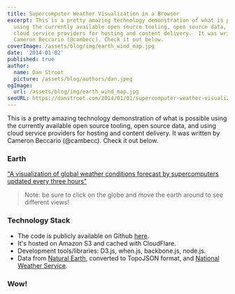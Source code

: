 ```yaml
---
title: Supercomputer Weather Visualization in a Browser
excerpt: This is a pretty amazing technology demonstration of what is possible
  using the currently available open source tooling, open source data, and using
  cloud service providers for hosting and content delivery.  It was written by
  Cameron Beccario (@cambecc). Check it out below.
coverImage: /assets/blog/img/earth_wind_map.jpg
date: '2014-01-02'
published: true
author:
  name: Dan Stroot
  picture: /assets/blog/authors/dan.jpeg
ogImage:
  url: /assets/blog/img/earth_wind_map.jpg
seoURL: https://danstroot.com/2014/01/01/supercomputer-weather-visualization-in-a-browser/
---
```


This is a pretty amazing technology demonstration of what is possible using the currently available open source tooling, open source data, and using cloud service providers for hosting and content delivery. It was written by Cameron Beccario (@cambecc). Check it out below.

### Earth

["A visualization of global weather conditions forecast by supercomputers updated every three hours"](http://earth.nullschool.net/)

> Note: be sure to click on the globe and move the earth around to see different views!

### Technology Stack

- The code is publicly available on Github [here](https://github.com/cambecc/earth).
- It's hosted on Amazon S3 and cached with CloudFlare.
- Development tools/libraries: D3.js, when.js, backbone.js, node.js.
- Data from [Natural Earth](http://www.naturalearthdata.com/), converted to TopoJSON format, and [National Weather Service](http://www.emc.ncep.noaa.gov/).

### Wow!

